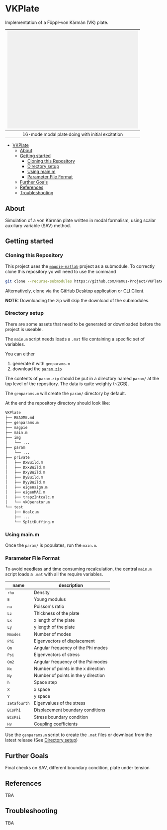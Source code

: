 # VKPlate

Implementation of a Föppl–von Kármán (VK) plate.

| ![16-mode modal plate doing with initial excitation](./img/modeplate.gif) |
| :-----------------------------------------------------------------------: |
|             16-mode modal plate doing with initial excitation             |

- [VKPlate](#vkplate)
  - [About](#about)
  - [Getting started](#getting-started)
    - [Cloning this Repository](#cloning-this-repository)
    - [Directory setup](#directory-setup)
    - [Using main.m](#using-mainm)
    - [Parameter File Format](#parameter-file-format)
  - [Further Goals](#further-goals)
  - [References](#references)
  - [Troubleshooting](#troubleshooting)



## About

Simulation of a von Kármán plate written in modal formalism, using scalar auxiliary variable (SAV) method.

## Getting started

### Cloning this Repository

This project uses the [`magpie-matlab`](https://github.com/Nemus-Project/magpie-matlab) project as a submodule. To correctly clone this repository yo will need to use the command

```sh
git clone --recurse-submodules https://github.com/Nemus-Project/VKPlate
```

Alternatively, clone via the [GitHub Desktop](https://github.com/apps/desktop) application or [CLI Client](https://cli.github.com).

**NOTE:** Downloading the zip will skip the download of the submodules. 

### Directory setup

There are some assets that need to be generated or downloaded before the project is useable.

The `main.m` script needs loads a `.mat` file containing a specific set of variables. 

You can either 

1. generate it with `genparams.m` 
2. download the [`param.zip`](https://github.com/Nemus-Project/VKPlate/releases/download/0.2.0/param.zip)

The contents of `param.zip` should be put in a directory named `param/` at the top level of the repository. The data is quite weighty (~2GB).

The `genparams.m` will create the `param/` directory by default.

At the end the repository directory should look like:

```tree
VKPlate
├── README.md
├── genparams.m
├── magpie
├── main.m
├── img
│   └── ...
├── param
│   └── ...
├── private
│   ├── DxBuild.m
│   ├── DxxBuild.m
│   ├── DxyBuild.m
│   ├── DyBuild.m
│   ├── DyyBuild.m
│   ├── eigensign.m
│   ├── eigenMAC.m
│   ├── trapzIntcalc.m
│   └── vkOperator.m
└── test
    ├── Hcalc.m
    ├── ...
    └── SplitDuffing.m
```


### Using main.m

Once the `param/` is populates, run the `main.m`.

### Parameter File Format

To avoid needless and time consuming recalculation, the central `main.m` script loads 
a `.mat` with all the require variables.

| name         | description                         |
| ------------ | ----------------------------------- |
| `rho`        | Density                             |
| `E`          | Young modulus                       |
| `nu`         | Poisson's ratio                     |
| `Lz`         | Thickness of the plate              |
| `Lx`         | x length of the plate               |
| `Ly`         | y length of the plate               |
| `Nmodes`     | Number of modes                     |
| `Phi`        | Eigenvectors of displacement        |
| `Om`         | Angular frequency of the Phi modes  |
| `Psi`        | Eigenvectors of stress              |
| `Om2`        | Angular frequency of the Psi modes  |
| `Nx`         | Number of points in the x direction |
| `Ny`         | Number of points in the y direction |
| `h`          | Space step                          |
| `X`          | x space                             |
| `Y`          | y space                             |
| `zetafourth` | Eigenvalues of the stress           |
| `BCsPhi`     | Displacement boundary conditions    |
| `BCsPsi`     | Stress boundary condition           |
| `Hv`         | Coupling coefficients                |

Use the `genparams.m` script to create the `.mat` files or download from the latest release (See [Directory setup](#directory-setup))

## Further Goals

Final checks on SAV, different boundary condition, plate under tension

## References

TBA

## Troubleshooting

TBA
